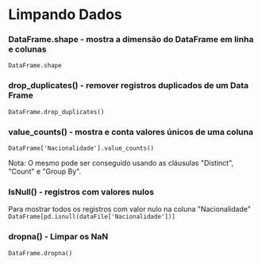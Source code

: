 
# Limpando Dados 

### DataFrame.shape - mostra a dimensão do DataFrame  em linha e colunas
```DataFrame.shape```

### drop_duplicates() - remover registros duplicados de um Data Frame
```DataFrame.drop_duplicates()```


### value_counts() - mostra e conta valores únicos de uma coluna
```DataFrame['Nacionalidade'].value_counts()```

Nota: O mesmo pode ser conseguido usando as cláusulas "Distinct", "Count" e "Group By".

### IsNull() - registros com valores nulos
Para mostrar todos os registros com valor nulo na coluna "Nacionalidade"
```DataFrame[pd.isnull(dataFile['Nacionalidade'])]```

### dropna() - Limpar os NaN
```DataFrame.dropna()```

